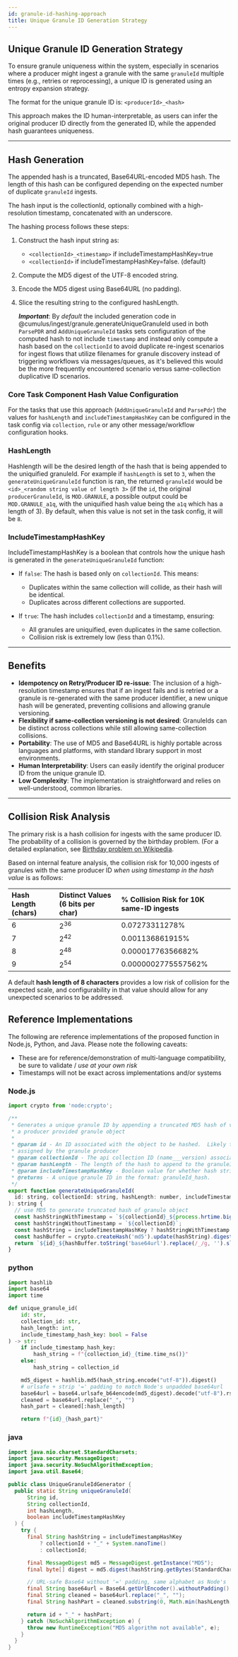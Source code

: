 ```yaml
---
id: granule-id-hashing-approach
title: Unique Granule ID Generation Strategy
---
```


## Unique Granule ID Generation Strategy

To ensure granule uniqueness within the system, especially in scenarios where a producer might ingest a granule with the same `granuleId` multiple times (e.g., retries or reprocessing), a unique ID is generated using an entropy expansion strategy.

The format for the unique granule ID is: `<producerId>_<hash>`

This approach makes the ID human-interpretable, as users can infer the original producer ID directly from the generated ID, while the appended hash guarantees uniqueness.

---

## Hash Generation

The appended hash is a truncated, Base64URL-encoded MD5 hash. The length of this hash can be configured depending on the expected number of duplicate `granuleId` ingests.

The hash input is the collectionId, optionally combined with a high-resolution timestamp, concatenated with an underscore.

The hashing process follows these steps:

1. Construct the hash input string as:
   - `<collectionId>_<timestamp>` if includeTimestampHashKey=true
   - `<collectionId>` if includeTimestampHashKey=false. (default)
2. Compute the MD5 digest of the UTF-8 encoded string.
3. Encode the MD5 digest using Base64URL (no padding).
4. Slice the resulting string to the configured hashLength.

    ***Important***:
By *default* the included generation code in @cumulus/ingest/granule.generateUniqueGranuleId used in both `ParsePDR` and `AddUniqueGranuleId` tasks sets configuration of the computed hash to not include `timestamp` and instead only compute a hash based on the `collectionId` to avoid duplicate re-ingest scenarios for ingest flows that utilize filenames for granule discovery instead of triggering workflows via messages/queues, as it's believed this would be the more frequently encountered scenario versus same-collection duplicative ID scenarios.

### Core Task Component Hash Value Configuration

For the tasks that use this approach (`AddUniqueGranuleId` and `ParsePdr`) the values for `hashLength` and `includeTimestampHashKey` can be
configured in the task config via `collection`, `rule` or any other message/workflow configuration hooks.

### HashLength

Hashlength will be the desired length of the hash that is being appended to the uniquified granuleId. For example if `hashLength` is set to `3`, when the
`generateUniqueGranuleId` function is ran, the returned `granuleId` would be `<id>_<random string value of length 3>` (if the `id`, the original `producerGranuleId`, is `MOD.GRANULE`, a possible
output could be `MOD.GRANULE_a1q`, with the uniquified hash value being the `a1q` which has a length of 3). By default, when this value is not set in the task config, it will be `8`.

### IncludeTimestampHashKey

IncludeTimestampHashKey is a boolean that controls how the unique hash is generated in the `generateUniqueGranuleId` function:

- If `false`: The hash is based only on `collectionId`. This means:
  - Duplicates within the same collection will collide, as their hash will be identical.
  - Duplicates across different collections are supported.

- If `true`: The hash includes `collectionId` and a timestamp, ensuring:
  - All granules are uniquified, even duplicates in the same collection.
  - Collision risk is extremely low (less than 0.1%).

---

## Benefits

- **Idempotency on Retry/Producer ID re-issue**: The inclusion of a high-resolution timestamp ensures that if an ingest fails and is retried or a granule is re-generated with the same producer identifier, a new unique hash will be generated, preventing collisions and allowing granule versioning.
- **Flexibility if same-collection versioning is not desired**:  GranuleIds can be distinct across collections while still allowing same-collection collisions.
- **Portability**: The use of MD5 and Base64URL is highly portable across languages and platforms, with standard library support in most environments.
- **Human Interpretability**: Users can easily identify the original producer ID from the unique granule ID.
- **Low Complexity**: The implementation is straightforward and relies on well-understood, common libraries.

---

## Collision Risk Analysis

The primary risk is a hash collision for ingests with the same producer ID. The probability of a collision is governed by the birthday problem. (For a detailed explanation, see [Birthday problem on Wikipedia](https://en.wikipedia.org/wiki/Birthday_problem).

Based on internal feature analysis, the collision risk for 10,000 ingests of granules with the same producer ID *when using timestamp in the hash value* is as follows:

| Hash Length (chars) | Distinct Values (6 bits per char) | % Collision Risk for 10K same-ID ingests |
| :------------------ | :-------------------------------- | :--------------------------------------- |
| 6                   | $2^{36}$                           | 0.07273311278%                           |
| 7                   | $2^{42}$                           | 0.001136861915%                          |
| 8                   | $2^{48}$                           | 0.00001776356682%                        |
| 9                   | $2^{54}$                           | 0.0000002775557562%                      |

A default **hash length of 8 characters** provides a low risk of collision for the expected scale, and configurability in that value should allow for any unexpected scenarios to be addressed.

## Reference Implementations

The following are reference implementations of the proposed function in Node.js, Python, and Java.   Please note the following caveats:

- These are for reference/demonstration of multi-language compatibility, be sure to validate / *use at your own risk*
- Timestamps will not be exact across implementations and/or systems

### Node.js

```javascript
import crypto from 'node:crypto';

/**
 * Generates a unique granule ID by appending a truncated MD5 hash of values from
 * a producer provided granule object
 *
 * @param id - An ID associated with the object to be hashed.  Likely the ID
 * assigned by the granule producer
 * @param collectionId - The api collection ID (name___version) associated with the granule
 * @param hashLength - The length of the hash to append to the granuleId.
 * @param includeTimestampHashKey - Boolean value for whether hash string should contain timestamp
 * @returns - A unique granule ID in the format: granuleId_hash.
 */
export function generateUniqueGranuleId(
  id: string, collectionId: string, hashLength: number, includeTimestampHashKey?: boolean
): string {
  // use MD5 to generate truncated hash of granule object
  const hashStringWithTimestamp = `${collectionId}_${process.hrtime.bigint().toString()}`;
  const hashStringWithoutTimestamp = `${collectionId}`;
  const hashString = includeTimestampHashKey ? hashStringWithTimestamp : hashStringWithoutTimestamp;
  const hashBuffer = crypto.createHash('md5').update(hashString).digest();
  return `${id}_${hashBuffer.toString('base64url').replace(/_/g, '').slice(0, hashLength)}`;
}
```

### python

```python
import hashlib
import base64
import time

def unique_granule_id(
    id: str,
    collection_id: str,
    hash_length: int,
    include_timestamp_hash_key: bool = False
) -> str:
    if include_timestamp_hash_key:
        hash_string = f"{collection_id}_{time.time_ns()}"
    else:
        hash_string = collection_id

    md5_digest = hashlib.md5(hash_string.encode("utf-8")).digest()
    # urlsafe + strip '=' padding to match Node's unpadded base64url
    base64url = base64.urlsafe_b64encode(md5_digest).decode("utf-8").rstrip("=")
    cleaned = base64url.replace("_", "")
    hash_part = cleaned[:hash_length]

    return f"{id}_{hash_part}"
  ```

### java

```java
import java.nio.charset.StandardCharsets;
import java.security.MessageDigest;
import java.security.NoSuchAlgorithmException;
import java.util.Base64;

public class UniqueGranuleIdGenerator {
  public static String uniqueGranuleId(
      String id,
      String collectionId,
      int hashLength,
      boolean includeTimestampHashKey
  ) {
    try {
      final String hashString = includeTimestampHashKey
          ? collectionId + "_" + System.nanoTime()
          : collectionId;

      final MessageDigest md5 = MessageDigest.getInstance("MD5");
      final byte[] digest = md5.digest(hashString.getBytes(StandardCharsets.UTF_8));

      // URL-safe Base64 without '=' padding, same alphabet as Node's 'base64url'
      final String base64url = Base64.getUrlEncoder().withoutPadding().encodeToString(digest);
      final String cleaned = base64url.replace("_", "");
      final String hashPart = cleaned.substring(0, Math.min(hashLength, cleaned.length()));

      return id + "_" + hashPart;
    } catch (NoSuchAlgorithmException e) {
      throw new RuntimeException("MD5 algorithm not available", e);
    }
  }
}
```
